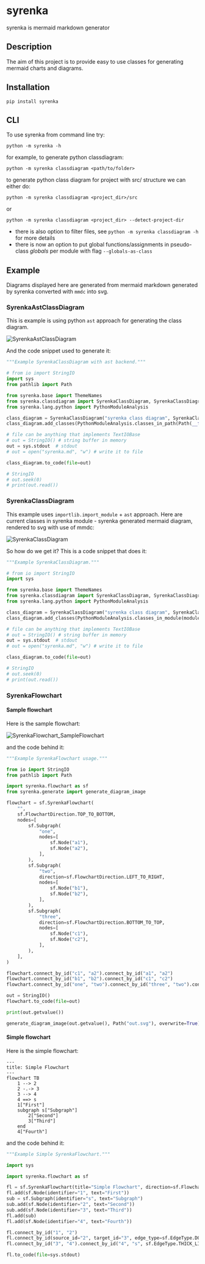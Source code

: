 # syrenka
syrenka is mermaid markdown generator

## Description

The aim of this project is to provide easy to use classes for generating mermaid charts and diagrams.

## Installation

`pip install syrenka`

## CLI

To use syrenka from command line try:

```
python -m syrenka -h
```

for example, to generate python classdiagram:
```
python -m syrenka classdiagram <path/to/folder>
```

to generate python class diagram for project with src/ structure we can either do:
```
python -m syrenka classdiagram <project_dir>/src
```
or
```
python -m syrenka classdiagram <project_dir> --detect-project-dir
```

- there is also option to filter files, see `python -m syrenka classdiagram -h` for more details
- there is now an option to put global functions/assignments in pseudo-class _globals_ per module with flag `--globals-as-class`


## Example

Diagrams displayed here are generated from mermaid markdown generated by syrenka converted with `mmdc` into svg.

### SyrenkaAstClassDiagram
This is example is using python `ast` approach for generating the class diagram.

<!-- EX3_MERMAID_DIAGRAM_BEGIN -->
![SyrenkaAstClassDiagram](https://raw.githubusercontent.com/bartlomiejcieszkowski/syrenka/refs/heads/main/syrenka_diagram-3.svg "SyrenkaAstClassDiagram")
<!-- EX3_MERMAID_DIAGRAM_END -->

And the code snippet used to generate it:

<!-- EX3_SYRENKA_CODE_BEGIN -->
```python
"""Example SyrenkaClassDiagram with ast backend."""

# from io import StringIO
import sys
from pathlib import Path

from syrenka.base import ThemeNames
from syrenka.classdiagram import SyrenkaClassDiagram, SyrenkaClassDiagramConfig
from syrenka.lang.python import PythonModuleAnalysis

class_diagram = SyrenkaClassDiagram("syrenka class diagram", SyrenkaClassDiagramConfig().theme(ThemeNames.NEUTRAL))
class_diagram.add_classes(PythonModuleAnalysis.classes_in_path(Path(__file__).parent.parent / "src"))

# file can be anything that implements TextIOBase
# out = StringIO() # string buffer in memory
out = sys.stdout  # stdout
# out = open("syrenka.md", "w") # write it to file

class_diagram.to_code(file=out)

# StringIO
# out.seek(0)
# print(out.read())
```
<!-- EX3_SYRENKA_CODE_END -->

### SyrenkaClassDiagram
This example uses `importlib.import_module` + `ast` approach.
Here are current classes in syrenka module - syrenka generated mermaid diagram, rendered to svg with use of mmdc:

<!-- EX1_MERMAID_DIAGRAM_BEGIN -->
![SyrenkaClassDiagram](https://raw.githubusercontent.com/bartlomiejcieszkowski/syrenka/refs/heads/main/syrenka_diagram-1.svg "SyrenkaClassDiagram")
<!-- EX1_MERMAID_DIAGRAM_END -->

So how do we get it?
This is a code snippet that does it:

<!-- EX1_SYRENKA_CODE_BEGIN -->
```python
"""Example SyrenkaClassDiagram."""

# from io import StringIO
import sys

from syrenka.base import ThemeNames
from syrenka.classdiagram import SyrenkaClassDiagram, SyrenkaClassDiagramConfig
from syrenka.lang.python import PythonModuleAnalysis

class_diagram = SyrenkaClassDiagram("syrenka class diagram", SyrenkaClassDiagramConfig().theme(ThemeNames.NEUTRAL))
class_diagram.add_classes(PythonModuleAnalysis.classes_in_module(module_name="syrenka", nested=True))

# file can be anything that implements TextIOBase
# out = StringIO() # string buffer in memory
out = sys.stdout  # stdout
# out = open("syrenka.md", "w") # write it to file

class_diagram.to_code(file=out)

# StringIO
# out.seek(0)
# print(out.read())
```
<!-- EX1_SYRENKA_CODE_END -->

### SyrenkaFlowchart

#### Sample flowchart
Here is the sample flowchart:

<!-- EX4_MERMAID_DIAGRAM_BEGIN -->
![SyrenkaFlowchart_SampleFlowchart](https://raw.githubusercontent.com/bartlomiejcieszkowski/syrenka/refs/heads/main/syrenka_diagram-4.svg "SyrenkaFlowchart_SampleFlowchart")
<!-- EX4_MERMAID_DIAGRAM_END -->

and the code behind it:

<!-- EX4_SYRENKA_CODE_BEGIN -->
```python
"""Example SyrenkaFlowchart usage."""

from io import StringIO
from pathlib import Path

import syrenka.flowchart as sf
from syrenka.generate import generate_diagram_image

flowchart = sf.SyrenkaFlowchart(
    "",
    sf.FlowchartDirection.TOP_TO_BOTTOM,
    nodes=[
        sf.Subgraph(
            "one",
            nodes=[
                sf.Node("a1"),
                sf.Node("a2"),
            ],
        ),
        sf.Subgraph(
            "two",
            direction=sf.FlowchartDirection.LEFT_TO_RIGHT,
            nodes=[
                sf.Node("b1"),
                sf.Node("b2"),
            ],
        ),
        sf.Subgraph(
            "three",
            direction=sf.FlowchartDirection.BOTTOM_TO_TOP,
            nodes=[
                sf.Node("c1"),
                sf.Node("c2"),
            ],
        ),
    ],
)

flowchart.connect_by_id("c1", "a2").connect_by_id("a1", "a2")
flowchart.connect_by_id("b1", "b2").connect_by_id("c1", "c2")
flowchart.connect_by_id("one", "two").connect_by_id("three", "two").connect_by_id("two", "c2")

out = StringIO()
flowchart.to_code(file=out)

print(out.getvalue())

generate_diagram_image(out.getvalue(), Path("out.svg"), overwrite=True)
```
<!-- EX4_SYRENKA_CODE_END -->

#### Simple flowchart
Here is the simple flowchart:

<!-- EX2_MERMAID_DIAGRAM_BEGIN -->
```mermaid
---
title: Simple Flowchart
---
flowchart TB
    1 --> 2
    2 -.-> 3
    3 --> 4
    4 ==> s
    1["First"]
    subgraph s["Subgraph"]
        2["Second"]
        3["Third"]
    end
    4["Fourth"]
```
<!-- EX2_MERMAID_DIAGRAM_END -->

and the code behind it:

<!-- EX2_SYRENKA_CODE_BEGIN -->
```python
"""Example Simple SyrenkaFlowchart."""

import sys

import syrenka.flowchart as sf

fl = sf.SyrenkaFlowchart(title="Simple Flowchart", direction=sf.FlowchartDirection.TOP_TO_BOTTOM)
fl.add(sf.Node(identifier="1", text="First"))
sub = sf.Subgraph(identifier="s", text="Subgraph")
sub.add(sf.Node(identifier="2", text="Second"))
sub.add(sf.Node(identifier="3", text="Third"))
fl.add(sub)
fl.add(sf.Node(identifier="4", text="Fourth"))

fl.connect_by_id("1", "2")
fl.connect_by_id(source_id="2", target_id="3", edge_type=sf.EdgeType.DOTTED_LINK)
fl.connect_by_id("3", "4").connect_by_id("4", "s", sf.EdgeType.THICK_LINK)

fl.to_code(file=sys.stdout)
```
<!-- EX2_SYRENKA_CODE_END -->

